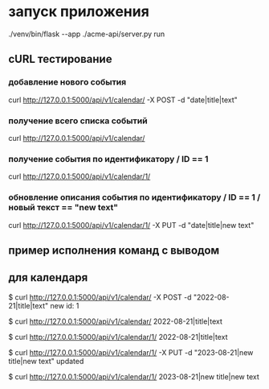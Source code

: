 # запуск приложения

./venv/bin/flask --app ./acme-api/server.py run

## cURL тестирование

### добавление нового события
curl http://127.0.0.1:5000/api/v1/calendar/ -X POST -d "date|title|text"

### получение всего списка событий
curl http://127.0.0.1:5000/api/v1/calendar/

### получение события по идентификатору / ID == 1
curl http://127.0.0.1:5000/api/v1/calendar/1/

### обновление описания события по идентификатору / ID == 1 /  новый текст == "new text"
curl http://127.0.0.1:5000/api/v1/calendar/1/ -X PUT -d "date|title|new text"

## пример исполнения команд с выводом

## для календаря

$ curl http://127.0.0.1:5000/api/v1/calendar/ -X POST -d "2022-08-21|title|text"
new id: 1

$ curl http://127.0.0.1:5000/api/v1/calendar/
2022-08-21|title|text

$ curl http://127.0.0.1:5000/api/v1/calendar/1/
2022-08-21|title|text

$ curl http://127.0.0.1:5000/api/v1/calendar/1/ -X PUT -d "2023-08-21|new title|new text"
updated

$ curl http://127.0.0.1:5000/api/v1/calendar/1/
2023-08-21|new title|new text